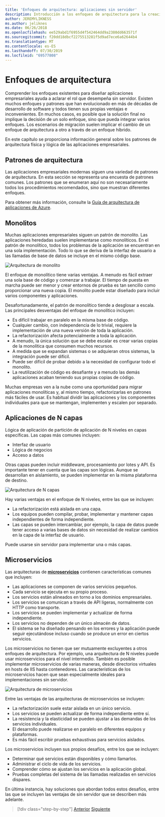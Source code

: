 ```yaml
---
title: 'Enfoques de arquitectura: aplicaciones sin servidor'
description: Introducción a los enfoques de arquitectura para la creación de aplicaciones empresariales basadas en la nube, desde arquitecturas de N niveles hasta sin servidor.
author: JEREMYLIKNESS
ms.author: jeliknes
ms.date: 06/26/2018
ms.openlocfilehash: ee529abd1f6955d4f542464dd9a2380dd663571f
ms.sourcegitcommit: f20dd18dbcf2275513281f5d9ad7ece6a62644b4
ms.translationtype: MT
ms.contentlocale: es-ES
ms.lasthandoff: 07/30/2019
ms.locfileid: "69577808"
---
```

# <a name="architecture-approaches"></a>Enfoques de arquitectura

Comprender los enfoques existentes para diseñar aplicaciones empresariales ayuda a aclarar el rol que desempeña sin servidor. Existen muchos enfoques y patrones que han evolucionado en más de décadas de desarrollo de software y todos tienen sus propias ventajas e inconvenientes. En muchos casos, es posible que la solución final no implique la decisión de un solo enfoque, sino que pueda integrar varios enfoques. Los escenarios de migración suelen implicar el cambio de un enfoque de arquitectura a otro a través de un enfoque híbrido.

En este capítulo se proporciona información general sobre los patrones de arquitectura física y lógica de las aplicaciones empresariales.

## <a name="architecture-patterns"></a>Patrones de arquitectura

Las aplicaciones empresariales modernas siguen una variedad de patrones de arquitectura. En esta sección se representa una encuesta de patrones comunes. Los patrones que se enumeran aquí no son necesariamente todos los procedimientos recomendados, sino que muestran diferentes enfoques.

Para obtener más información, consulte la [Guía de arquitectura de aplicaciones de Azure](https://docs.microsoft.com/azure/architecture/guide/).

## <a name="monoliths"></a>Monolitos

Muchas aplicaciones empresariales siguen un patrón de monolito. Las aplicaciones heredadas suelen implementarse como monolíticos. En el patrón de monolítico, todos los problemas de la aplicación se encuentran en una sola implementación. Todo lo que se deriva de la interfaz de usuario a las llamadas de base de datos se incluye en el mismo código base.

![Arquitectura de monolito](./media/monolith-architecture.png)

El enfoque de monolítico tiene varias ventajas. A menudo es fácil extraer una sola base de código y comenzar a trabajar. El tiempo de puesta en marcha puede ser menor y crear entornos de prueba es tan sencillo como proporcionar una nueva copia. El monolito puede estar diseñado para incluir varios componentes y aplicaciones.

Desafortunadamente, el patrón de monolítico tiende a desglosar a escala. Las principales desventajas del enfoque de monolítico incluyen:

* Es difícil trabajar en paralelo en la misma base de código.
* Cualquier cambio, con independencia de lo trivial, requiere la implementación de una nueva versión de toda la aplicación.
* La refactorización afecta potencialmente a toda la aplicación.
* A menudo, la única solución que se debe escalar es crear varias copias de la monolítica que consumen muchos recursos.
* A medida que se expandan sistemas o se adquieran otros sistemas, la integración puede ser difícil.
* Puede ser difícil de probar debido a la necesidad de configurar todo el monolito.
* La reutilización de código es desafiante y a menudo las demás aplicaciones acaban teniendo sus propias copias de código.

Muchas empresas ven a la nube como una oportunidad para migrar aplicaciones monolíticas y, al mismo tiempo, refactorizarlas en patrones más fáciles de usar. Es habitual dividir las aplicaciones y los componentes individuales para que se mantengan, implementen y escalen por separado.

## <a name="n-layer-applications"></a>Aplicaciones de N capas

Lógica de aplicación de partición de aplicación de N niveles en capas específicas. Las capas más comunes incluyen:

* Interfaz de usuario
* Lógica de negocios
* Acceso a datos

Otras capas pueden incluir middleware, procesamiento por lotes y API. Es importante tener en cuenta que las capas son lógicas. Aunque se desarrollan en aislamiento, se pueden implementar en la misma plataforma de destino.

![Arquitectura de N capas](./media/n-layer-architecture.png)

Hay varias ventajas en el enfoque de N niveles, entre las que se incluyen:

* La refactorización está aislada en una capa.
* Los equipos pueden compilar, probar, implementar y mantener capas independientes de forma independiente.
* Las capas se pueden intercambiar, por ejemplo, la capa de datos puede tener acceso a varias bases de datos sin necesidad de realizar cambios en la capa de la interfaz de usuario.

Puede usarse sin servidor para implementar una o más capas.

## <a name="microservices"></a>Microservicios

Las arquitecturas de **[microservicios](https://docs.microsoft.com/azure/architecture/guide/architecture-styles/microservices)** contienen características comunes que incluyen:

* Las aplicaciones se componen de varios servicios pequeños.
* Cada servicio se ejecuta en su propio proceso.
* Los servicios están alineados en torno a los dominios empresariales.
* Los servicios se comunican a través de API ligeras, normalmente con HTTP como transporte.
* Los servicios se pueden implementar y actualizar de forma independiente.
* Los servicios no dependen de un único almacén de datos.
* El sistema se ha diseñado pensando en los errores y la aplicación puede seguir ejecutándose incluso cuando se produce un error en ciertos servicios.

Los microservicios no tienen que ser mutuamente excluyentes a otros enfoques de arquitectura. Por ejemplo, una arquitectura de N niveles puede usar microservicios para el nivel intermedio. También es posible implementar microservicios de varias maneras, desde directorios virtuales en hosts de IIS hasta contenedores. Las características de los microservicios hacen que sean especialmente ideales para implementaciones sin servidor.

![Arquitectura de microservicios](./media/microservices-architecture.png)

Entre las ventajas de las arquitecturas de microservicios se incluyen:

* La refactorización suele estar aislada en un único servicio.
* Los servicios se pueden actualizar de forma independiente entre sí.
* La resistencia y la elasticidad se pueden ajustar a las demandas de los servicios individuales.
* El desarrollo puede realizarse en paralelo en diferentes equipos y plataformas.
* Es más fácil escribir pruebas exhaustivas para servicios aislados.

Los microservicios incluyen sus propios desafíos, entre los que se incluyen:

* Determinar qué servicios están disponibles y cómo llamarlos.
* Administrar el ciclo de vida de los servicios.
* Comprender cómo se ajustan los servicios en la aplicación global.
* Pruebas completas del sistema de las llamadas realizadas en servicios dispares.

En última instancia, hay soluciones que abordan todos estos desafíos, entre las que se incluyen las ventajas de sin servidor que se describen más adelante.

>[!div class="step-by-step"]
>[Anterior](index.md)
>[Siguiente](architecture-deployment-approaches.md)
